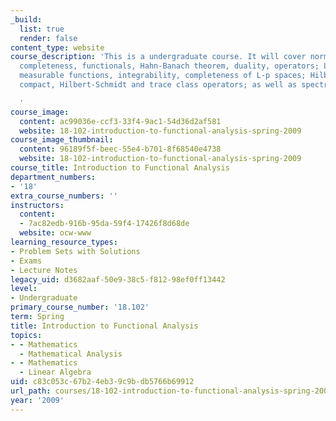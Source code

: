 ```yaml
---
_build:
  list: true
  render: false
content_type: website
course_description: 'This is a undergraduate course. It will cover normed spaces,
  completeness, functionals, Hahn-Banach theorem, duality, operators; Lebesgue measure,
  measurable functions, integrability, completeness of L-p spaces; Hilbert space;
  compact, Hilbert-Schmidt and trace class operators; as well as spectral theorem.

  '
course_image:
  content: ac99036e-ccf3-33f4-9ac1-54d36d2af581
  website: 18-102-introduction-to-functional-analysis-spring-2009
course_image_thumbnail:
  content: 96189f5f-beec-55e4-b701-8f68540e4738
  website: 18-102-introduction-to-functional-analysis-spring-2009
course_title: Introduction to Functional Analysis
department_numbers:
- '18'
extra_course_numbers: ''
instructors:
  content:
  - 7ac82edb-916b-95da-59f4-17426f8d68de
  website: ocw-www
learning_resource_types:
- Problem Sets with Solutions
- Exams
- Lecture Notes
legacy_uid: d3682aaf-50e9-38c5-f812-98ef0ff13442
level:
- Undergraduate
primary_course_number: '18.102'
term: Spring
title: Introduction to Functional Analysis
topics:
- - Mathematics
  - Mathematical Analysis
- - Mathematics
  - Linear Algebra
uid: c83c053c-67b2-4eb3-9c9b-db5766b69912
url_path: courses/18-102-introduction-to-functional-analysis-spring-2009
year: '2009'
---
```

